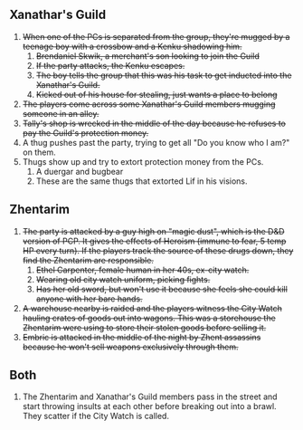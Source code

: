 ## Xanathar's Guild

1. ~~When one of the PCs is separated from the group, they're mugged by a teenage boy with a crossbow and a Kenku shadowing him.~~
    1. ~~Brendaniel Skwik, a merchant's son looking to join the Guild~~ 
    1. ~~If the party attacks, the Kenku escapes.~~
    1. ~~The boy tells the group that this was his task to get inducted into the Xanathar's Guild.~~
    1. ~~Kicked out of his house for stealing, just wants a place to belong~~
1. ~~The players come across some Xanathar's Guild members mugging someone in an alley.~~
1. ~~Tally's shop is wrecked in the middle of the day because he refuses to pay the Guild's protection money.~~
1. A thug pushes past the party, trying to get all "Do you know who I am?" on them.
1. Thugs show up and try to extort protection money from the PCs. 
    1. A duergar and bugbear
    1. These are the same thugs that extorted Lif in his visions.

## Zhentarim

1. ~~The party is attacked by a guy high on "magic dust", which is the D&D version of PCP. It gives the effects of Heroism (immune to fear, 5 temp HP every turn). If the players track the source of these drugs down, they find the Zhentarim are responsible.~~
    1. ~~Ethel Carpenter, female human in her 40s, ex-city watch.~~
    1. ~~Wearing old city watch uniform, picking fights.~~
    1. ~~Has her old sword, but won't use it because she feels she could kill anyone with her bare hands.~~  
1. ~~A warehouse nearby is raided and the players witness the City Watch hauling crates of goods out into wagons. This was a storehouse the Zhentarim were using to store their stolen goods before selling it.~~
1. ~~Embric is attacked in the middle of the night by Zhent assassins because he won't sell weapons exclusively through them.~~

## Both

1. The Zhentarim and Xanathar's Guild members pass in the street and start throwing insults at each other before breaking out into a brawl. They scatter if the City Watch is called.